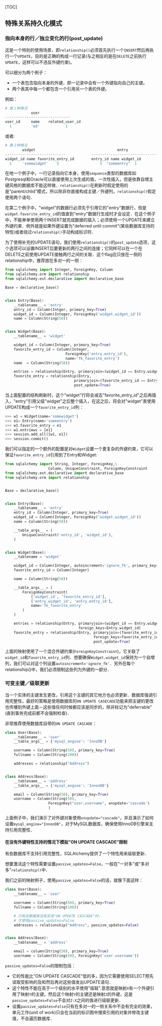 [TOC]

## 特殊关系持久化模式

### 指向本身的行／独立变化的行(post_update)

这是一个特别的使用场景，即`relationship()`必须首先执行一个`INSERT`然后再执行一个`UPDATE`，目的是正确的构成一行记录(与之相反的是在`DELETE`之前执行`UPDATE`，这样可以不违反外键约束)。

可以细分为两个例子：

- 一个表包含指向本身的外键，即一记录中会有一个外键指向自己的主键。
- 两个表其中每一个都包含一个引用另一个表的外键。

例如：

```python
# 第１种情况
            user
------------------------------
user_id     name    related_user_id
  1         'ed'            1
```

或者:

```python
# 第２种情况
        widget                                      entry
----------------------------            --------------------------------
widget_id name favorite_entry_id        entry_id name widget_id
  1     'somewidget'    5                   5  "someentry"  1
```

在地一个例子中，一行记录指向它本身，使用`sequence`类型的数据库如Postgresql和Oracle可以直接使用上次生成的值，一次性插入，但是依靠自增主键风格的数据库不能这样做．`relationship()`在刷新时假定使用的是"parent/child"模式，所以除非你直接构成主键／外键列，`relationship()`假定使用两个语句．

在第二个例子中，"widget"的数据行必须先于引用它的"entry"数据行，但是`widget.favorite_entry_id`的值直到"entry"数据行生成时才会设定．在这个例子中，不能单单使用两个INSERT就完成数据的插入；必须使用一个UPDATE来建立外键约束．例外就是如果外键设置为"deferred until commit"(某些数据库支持的特性)或者绕过`relationship()`手动构成标识符．

为了使用补充的UPDATE语句，我们使用`relationship()`的`post_update`选项，这个选项可以设置INSERT后要更新的两行之间的连接；它同样可以在一个在DELETE之前使用UPDATE接触两行之间的关联．这个flag应只放在一侧的relationship中，推荐放在多对一的一侧：

```python
from sqlalchemy import Integer, ForeignKey, Column
from sqlalchemy.orm import relationship
from sqlalchemy.ext.declarative import declarative_base

Base = declarative_base()


class Entry(Base):
    __tablename__ = 'entry'
    entry_id = Column(Intger, primary_key=True)
    widget_id = Column(Integer, ForeignKey('widget.widget_id'))
    name = Column(String(50))


class Widget(Base):
    __tablename__ = 'widget'

    widget_id = Column(Integer, primary_key=True)
    favorite_entry_id = Column(Integer,
                            ForeignKey('entry.entry_id'),
                            name='fk_favorite_entry')
    name  = Column(String(50))

    entries = relationship(Entry, primaryjoin=(widget_id == Entry.widget_id))
    fovorite_entry = relationship(Entry,
                                primaryjoin=(favorite_entry_id == Entry.entry_id),
                                post_update=True)
```

当上面配置的结构刷新时，这个"widget"行将会减去"favorite_entry_id"之后再插入，"entry"引用父级"widget"之后整个插入，在这之后，将会对"widget"表使用UPDATE构成一个`favorite_entry_id`列：

```python
>>> w1 = Widget(name='somewidget')
>>> e1= Entry(name='someentry')
>>> w1.favorite_entry = e1
>>> w1.entriews = [e1]
>>> session.add_all([w1, e1])
>>> session.commit()
```

我们可以指定的一个额外的配置是对`Widget`设置一个更复杂的外键约束，它可以保证`favorite_entry_id`引用到了Entry和Widget:

```python
from sqlalchemy import String, Integer, ForeignKey,\
                    Column, UniqueConstraint, ForeignKeyConstraint
from sqlalchemy.ext.declarative import declarative_base
from sqlalchemy.orm import relationship


Base = declarative_base()


class Entry(Base):
    __tablename__ = 'entry'
    entry_id = Column(Integer, primary_key=True)
    widget_id = Column(Integer, ForeignKey('widget.widget_id'))
    name = Column(String(50))

    __table_args__ = (
        UniqueConstraint('entry_id', 'widget_id'),
    )


class Widget(Base):
    __tablename = 'widget'

    widget_id = Column(Integer, autoincrement='ignore_fk', primary_key=True)
    favorite_entry_id = Column(Integer)

    name = Column(String(50))

    __table_args__ = (
        ForeignKeyConstraint(
            ['widget_id', 'favorite_entry_id'],
            ['entry.widget_id', 'entry.entry_id'],
            name='fk_favorite_entry'
        )
    )

    entries = relationship(Entry, primaryjoin=(widget_id == Entry.widget_id),
                                  foreign_keys=Entry.widget_id)
    favorite_entry = relationship(Entry, primaryjoin=(favorite_entry_id == Entry.entry_id),
                                         foreign_keys=favorite_entry_id,
                                         post_update=True)
```

上面的映射使用了一个混合外键约束(`ForeignKeyConstraint`)，它关联了`widget_id`和`favorite_entry_id`列．想要确保`Widget.widget_id`保持为一个自增列，我们可以对这个列设置`autoincrement='ignore_fk'`．另外在每个relationship()中，我们必须限制这些列为外键的一部分．

### 可变主键／级联更新

当一个实体的主键发生更改，引用这个主键的其它地方也必须更新．数据库强调引用完整性，最好的策略是使用数据库的`ON UPDATE CASECADE`功能来把主键的更改也传播到外键上面－这些值任何时候都应该是同步的，除非标记为"deferrable"(直到事务完成前都不会强制检查)．

非常推荐使用数据库自带的`ON UPDATE CASCADE`：

```python
class User(Base):
    __tablename__ = 'user'
    __table_args__ = {'mysql_engine': 'InnoDB'}

    username = Column(String(50), primary_key=True)
    fullname = Column(String(100))

    addresses = relationship("Address")


class Address(Base):
    __tablename__ = 'address'
    __table_args__ = {'mysql_engine': 'InnonDB'}

    email = Column(String(50), primary_key=True)
    username = Column(String(50),
                    ForeignKey("user.username", onupdate='cascade')
                    )
```

上面例子中，我们演示了对外键对象使用`onupdate="cascade"`，并且演示了如何设置`mysql_engine="InnonDB"`，对于MySQL数据库，确保使用InnoDB引擎来支持引用完整性．

#### 在没有外键特性支持的情况下模拟"ON UPDATE CASCADE"限制

有些数据库不支持引用完整性，SQLAlchemy提供了一个特性用来级联更新．

想要激活这个特性需要设置`passive_updates=False`，一般在"一对多"或"多对多"`relationship()`中．

我们之前的映射例子，使用`passive_updates=False`的话，就像下面这样：

```python
class User(Base):
    __tablename__ = 'user'

    username = Column(String(50), primary_key=True)
    fullname = Column(String(100))

    # 只有在数据库没有实现"ON UPDATE CASCADE"时，
    # 才使用passive_updates=False
    addresses = relationship("Address", passive_updates=False)


class Address(Base):
    __tablename__ = 'address'

    email = column(String(50), primary_key=True)
    username = Column(String(50), ForeignKey('user.username'))
```

`passive_updates=False`的限制包括：

- 它的性能比"ON UPDATE CASCADE"低的多，因为它需要使用SELECT预先读取受影响的及和然后再对这些值发出UPDATE语句．
- 这个特性不能在高于一个级别的水平使用"级联".意思就是映射`X`有一个外键引用了映射`Y`的主键，然后这个映射`Y`的主键还是映射`Z`的外键，这是`passive_updates=False`不会对`Z-X`之间的值进行级联更新．
- 设置`passive_updates=False`只有在多对一的一侧关系中不会有完全的效果，单元工作(unit of work)只会在当前的标识图中搜索引用的对象并修改主键值，不会遍历数据库．


